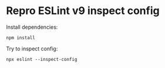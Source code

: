 # Repro ESLint v9 inspect config

Install dependencies:

```
npm install
```

Try to inspect config:

```
npx eslint --inspect-config
```
